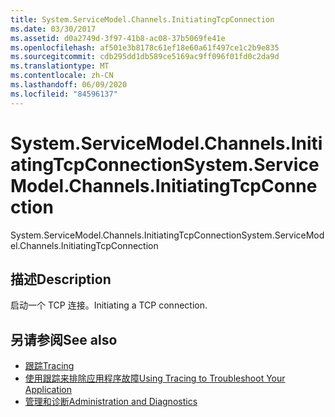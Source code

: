 ```yaml
---
title: System.ServiceModel.Channels.InitiatingTcpConnection
ms.date: 03/30/2017
ms.assetid: d0a2749d-3f97-41b8-ac08-37b5069fe41e
ms.openlocfilehash: af501e3b8178c61ef18e60a61f497ce1c2b9e835
ms.sourcegitcommit: cdb295dd1db589ce5169ac9ff096f01fd0c2da9d
ms.translationtype: MT
ms.contentlocale: zh-CN
ms.lasthandoff: 06/09/2020
ms.locfileid: "84596137"
---
```

# <a name="systemservicemodelchannelsinitiatingtcpconnection"></a><span data-ttu-id="aadfe-102">System.ServiceModel.Channels.InitiatingTcpConnection</span><span class="sxs-lookup"><span data-stu-id="aadfe-102">System.ServiceModel.Channels.InitiatingTcpConnection</span></span>
<span data-ttu-id="aadfe-103">System.ServiceModel.Channels.InitiatingTcpConnection</span><span class="sxs-lookup"><span data-stu-id="aadfe-103">System.ServiceModel.Channels.InitiatingTcpConnection</span></span>  
  
## <a name="description"></a><span data-ttu-id="aadfe-104">描述</span><span class="sxs-lookup"><span data-stu-id="aadfe-104">Description</span></span>  
 <span data-ttu-id="aadfe-105">启动一个 TCP 连接。</span><span class="sxs-lookup"><span data-stu-id="aadfe-105">Initiating a TCP connection.</span></span>  
  
## <a name="see-also"></a><span data-ttu-id="aadfe-106">另请参阅</span><span class="sxs-lookup"><span data-stu-id="aadfe-106">See also</span></span>

- [<span data-ttu-id="aadfe-107">跟踪</span><span class="sxs-lookup"><span data-stu-id="aadfe-107">Tracing</span></span>](index.md)
- [<span data-ttu-id="aadfe-108">使用跟踪来排除应用程序故障</span><span class="sxs-lookup"><span data-stu-id="aadfe-108">Using Tracing to Troubleshoot Your Application</span></span>](using-tracing-to-troubleshoot-your-application.md)
- [<span data-ttu-id="aadfe-109">管理和诊断</span><span class="sxs-lookup"><span data-stu-id="aadfe-109">Administration and Diagnostics</span></span>](../index.md)

